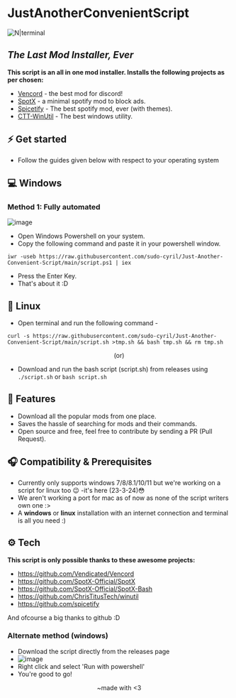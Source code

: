 # JustAnotherConvenientScript
![N|terminal](https://github.com/sudo-cyril/Just-Another-Convenient-Script/assets/120585028/7f9d7a99-0f6a-4ee5-977f-24bee9a216d8)

## _The Last Mod Installer, Ever_

**This script is an all in one mod installer. Installs the following projects as per chosen:**

- [Vencord](https://vencord.dev/) - the best mod for discord!
- [SpotX](https://spotx.netlify.app/) - a minimal spotify mod to block ads.
- [Spicetify](https://spicetify.app/) - The best spotify mod, ever (with themes).
- [CTT-WinUtil](https://github.com/ChrisTitusTech/winutil) - The best windows utility.

## ⚡ Get started
- Follow the guides given below with respect to your operating system
## 💻 Windows
### Method 1: Fully automated
![image](https://github.com/sudo-cyril/Just-Another-Convenient-Script/assets/58302941/8f4fe75d-0469-4ff3-9496-7b8b6d6413ff)


- Open Windows Powershell on your system.
- Copy the following command and paste it in your powershell window.
```
iwr -useb https://raw.githubusercontent.com/sudo-cyril/Just-Another-Convenient-Script/main/script.ps1 | iex
```
- Press the Enter Key.
- That's about it :D
## 🐧 Linux
- Open terminal and run the following command -
```
curl -s https://raw.githubusercontent.com/sudo-cyril/Just-Another-Convenient-Script/main/script.sh >tmp.sh && bash tmp.sh && rm tmp.sh
```
<p align="center">(or)</p>

- Download and run the bash script (script.sh) from releases using ```./script.sh``` or ```bash script.sh```

## 🚩 Features
- Download all the popular mods from one place.
- Saves the hassle of searching for mods and their commands.
- Open source and free, feel free to contribute by sending a PR (Pull Request).
 
## 🎧 Compatibility & Prerequisites
- Currently only supports windows 7/8/8.1/10/11 but we're working on a script for linux too 😉 -it's here (23-3-24)😳
- We aren't working a port for mac as of now as none of the script writers own one :>
- A **windows** or **linux** installation with an internet connection and terminal is all you need :)

## ⚙ Tech

**This script is only possible thanks to these awesome projects:**

- https://github.com/Vendicated/Vencord
- https://github.com/SpotX-Official/SpotX
- https://github.com/SpotX-Official/SpotX-Bash
- https://github.com/ChrisTitusTech/winutil
- https://github.com/spicetify

And ofcourse a big thanks to github :D

### Alternate method (windows)
- Download the script directly from the releases page
- ![image](https://github.com/sudo-cyril/Just-Another-Convenient-Script/assets/58302941/c9d27374-e5a4-4988-bbe3-8a61e8ec56df)
- Right click and select 'Run with powershell'
- You're good to go!

            
<p align="center">~made with <3</p>
